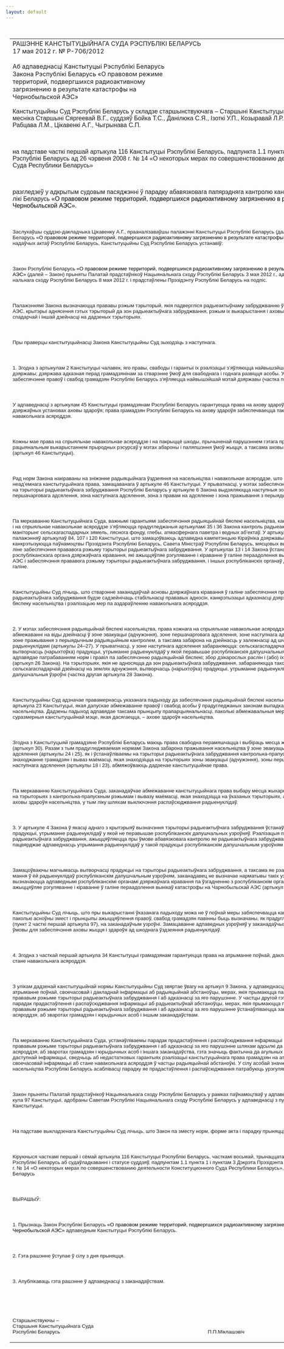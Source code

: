 ```yaml
---
layout: default
---
```


<div style="margin: 0px auto; width: 1000px;">

<div id="flag">

 

</div>

<div id="fixedWidth">

<div id="body">

<div id="columnSpanned">

<div id="content" style="margin: 10px">

<table>
<colgroup>
<col style="width: 100%" />
</colgroup>
<tbody>
<tr class="odd">
<td><div data-align="center" style="text-transform: uppercase;">
Рашэнне Канстытуцыйнага Суда Рэспублікі Беларусь
</div>
<div data-align="center">
17 мая 2012 г. № Р-706/2012
</div>
<div data-align="left" style="width: 400px; margin-top: 20px; margin-bottom: 20px;">
Аб адпаведнасці Канстытуцыі Рэспублікі Беларусь Закона Рэспублікі Беларусь «О правовом режиме территорий, подвергшихся радиоактивному загрязнению в результате катастрофы на Чернобыльской АЭС»
</div>
<p><span lang="BE" style="font-family: Arial; mso-ansi-language: BE">Канстытуцыйны Суд Рэспублікі Беларусь у складзе старшынствуючага – Старшыні Канстытуцыйнага Суда Міклашэвіча П.П., намесніка Старшыні Сяргеевай В.Г., суддзяў Бойка Т.С., Данілюка С.Я., Ізоткі У.П., Козыравай Л.Р., Марыскіна А.У, Падгрушы В.В., Рабцава Л.М., Цікавенкі А.Г., Чыгрынава С.П.</span></p>
<p><span lang="BE" style="font-family: Arial; mso-ansi-language: BE"></span></p>
<p> </p>
<p><span lang="BE" style="font-family: Arial; mso-ansi-language: BE">на падставе часткі першай артыкула 116 Канстытуцыі Рэспублікі Беларусь, падпункта 1.1 пункта 1 і пункта 3 Дэкрэта Прэзідэнта Рэспублікі Беларусь ад 26 чэрвеня 2008 г. № 14 «О некоторых мерах по совершенствованию деятельности Конституционного Суда Республики Беларусь»</span></p>
<p><span lang="BE" style="font-family: Arial; mso-ansi-language: BE"></span></p>
<p> </p>
<p><span lang="BE" style="font-family: Arial; mso-ansi-language: BE">разгледзеў у адкрытым судовым пасяджэнні ў парадку абавязковага папярэдняга кантролю канстытуцыйнасць Закона Рэспублікі Беларусь </span><span style="color: black; font-family: Arial">«О правовом режиме территорий, подвергшихся радиоактивному загрязнению в результате катастрофы на Чернобыльской АЭС»</span><span lang="BE" style="font-family: Arial; mso-ansi-language: BE">.</span></p>
<p><span lang="BE" style="font-family: Arial; mso-ansi-language: BE"></span></p>
<p> </p>
<p><span lang="BE" style="font-size: 10pt; font-family: Arial; mso-ansi-language: BE">Заслухаўшы суддзю-дакладчыка Цікавенку А.Г., прааналізаваўшы палажэнні Канстытуцыі Рэспублікі Беларусь (далей – Канстытуцыя), Закона Рэспублікі Беларусь <span style="color: black">«О правовом режиме территорий, подвергшихся радиоактивному загрязнению в результате катастрофы на Чернобыльской АЭС»</span> і іншых заканадаўчых актаў Рэспублікі Беларусь, Канстытуцыйны Суд Рэспублікі Беларусь устанавіў:</span></p>
<p><span lang="BE" style="font-size: 10pt; font-family: Arial; mso-ansi-language: BE"></span></p>
<p> </p>
<p><span lang="BE" style="font-size: 10pt; font-family: Arial; mso-ansi-language: BE">Закон Рэспублікі Беларусь <span style="color: black">«О правовом режиме территорий, подвергшихся радиоактивному загрязнению в результате катастрофы на Чернобыльской АЭС»</span> (далей – Закон) прыняты Палатай прадстаўнікоў Нацыянальнага сходу Рэспублікі Беларусь 3 мая 2012 г., адобраны Саветам Рэспублікі Нацыянальнага сходу Рэспублікі Беларусь 8 мая 2012 г. і прадстаўлены Прэзідэнту Рэспублікі Беларусь на подпіс.</span></p>
<p><span lang="BE" style="font-size: 10pt; font-family: Arial; mso-ansi-language: BE"></span></p>
<p> </p>
<p><span lang="BE" style="font-size: 10pt; font-family: Arial; mso-ansi-language: BE">Палажэннямі Закона вызначаюцца прававы рэжым тэрыторый, якія падвергліся радыеактыўнаму забруджванню ў выніку катастрофы на Чарнобыльскай АЭС, крытэрыі аднясення гэтых тэрыторый да зон радыеактыўнага забруджвання, рэжым іх выкарыстання і аховы, умовы пражывання, ажыццяўлення гаспадарчай і іншай дзейнасці на дадзеных тэрыторыях.</span></p>
<p><span lang="BE" style="font-size: 10pt; font-family: Arial; mso-ansi-language: BE"></span></p>
<p> </p>
<p><span style="font-size: 10pt; font-family: Arial">Пры праверцы канстытуцыйнасці Закона Канстытуцыйны Суд зыходзіць з наступнага.</span></p>
<p><span style="font-size: 10pt; font-family: Arial"></span></p>
<p> </p>
<p><span style="font-size: 10pt; font-family: Arial">1. Згодна з артыкулам 2 Канстытуцыі </span><span lang="BE" style="font-size: 10pt; font-family: Arial; mso-ansi-language: BE">чалавек</span><span style="font-size: 10pt; font-family: Arial">, яго прав</span><span lang="BE" style="font-size: 10pt; font-family: Arial; mso-ansi-language: BE">ы</span><span style="font-size: 10pt; font-family: Arial">, свабоды і гарантыі іх рэалізацыі з’яўляюцца </span><span lang="BE" style="font-size: 10pt; font-family: Arial; mso-ansi-language: BE">най</span><span style="font-size: 10pt; font-family: Arial">вышэйшай каштоўнасцю і мэтай </span><span lang="BE" style="font-size: 10pt; font-family: Arial; mso-ansi-language: BE">грамадст</span><span style="font-size: 10pt; font-family: Arial">ва і дзяржавы; дзяржава адказна</span><span lang="BE" style="font-size: 10pt; font-family: Arial; mso-ansi-language: BE">я</span><span style="font-size: 10pt; font-family: Arial"> перад грамадзянінам за стварэнне ўмоў для свабоднага і </span><span lang="BE" style="font-size: 10pt; font-family: Arial; mso-ansi-language: BE">год</span><span style="font-size: 10pt; font-family: Arial">нага развіцця асобы. У Канстытуцыі вызначана таксама, што забеспячэнне правоў і свабод грамадзян Рэспублікі Беларусь з’яўляецца </span><span lang="BE" style="font-size: 10pt; font-family: Arial; mso-ansi-language: BE">най</span><span style="font-size: 10pt; font-family: Arial">вышэйшай мэтай дзяржавы (частка першая артыкула 21).</span></p>
<p><span style="font-size: 10pt; font-family: Arial"></span></p>
<p> </p>
<p><span style="font-size: 10pt; font-family: Arial">У адпаведнасці з артыкулам 45 Канстытуцыі грамадзянам Рэспублікі Беларусь гарантуецца права на ахову здароўя, уключаючы бясплатнае лячэнне ў дзяржаўных установах аховы здароўя; права грамадзян Рэспублікі Беларусь на ахову здароўя забяспечваецца таксама мерамі па аздараўленн</span><span lang="BE" style="font-size: 10pt; font-family: Arial; mso-ansi-language: BE">ю</span><span style="font-size: 10pt; font-family: Arial"> навакольнага асяроддзя.</span></p>
<p><span style="font-size: 10pt; font-family: Arial"></span></p>
<p> </p>
<p><span style="font-size: 10pt; font-family: Arial">Кожны мае права на спрыяльнае навакольнае асяроддзе і на пакрыццё шкоды, прычыненай парушэннем гэтага права; дзяржава ажыццяўляе кантроль за рацыянальным выкарыстаннем прыродных рэсурсаў у мэтах абароны і паляпшэння ўмоў жыцця, а таксама аховы і аднаўленн</span><span lang="BE" style="font-size: 10pt; font-family: Arial; mso-ansi-language: BE">я</span><span style="font-size: 10pt; font-family: Arial"> навакольнага асяроддзя (артыкул 46 Канстытуцыі).</span></p>
<p><span style="font-size: 10pt; font-family: Arial"></span></p>
<p> </p>
<p><span lang="BE" style="font-size: 10pt; font-family: Arial; mso-ansi-language: BE">Рад</span><span style="font-size: 10pt; font-family: Arial"> норм Закона накіраваны на зніжэнне радыяцыйнага ўздзеяння на насельніцтва і навакольнае асяроддзе, што забяспечвае кожнаму рэалізацыю неад’емнага канстытуцыйнага права, замацаванага ў артыкуле 46 Канстытуцыі. У прыватнасці, у мэтах забеспячэння радыяцыйнай бяспекі насельніцтва на тэрыторыі радыеактыўнага забруджвання Рэспублікі Беларусь у артыкуле 6 Закона выдзяляюцца наступныя зоны: зона эвакуацыі (адчужэнн</span><span lang="BE" style="font-size: 10pt; font-family: Arial; mso-ansi-language: BE">я</span><span style="font-size: 10pt; font-family: Arial">), зона першачарговага адсялення, зона наступнага адсялення, зона з правам на адсяленне і зона пражывання з перыядычным радыяцыйным кантролем.</span></p>
<p><span style="font-size: 10pt; font-family: Arial"></span></p>
<p> </p>
<p><span style="font-size: 10pt; font-family: Arial">Па меркаванн</span><span lang="BE" style="font-size: 10pt; font-family: Arial; mso-ansi-language: BE">ю</span><span style="font-size: 10pt; font-family: Arial"> Канстытуцыйнага Суда, важнымі гарантыямі забеспячэння радыяцыйнай бяспекі насельніцтв</span><span lang="BE" style="font-size: 10pt; font-family: Arial; mso-ansi-language: BE">а</span><span style="font-size: 10pt; font-family: Arial">, канстытуцыйны</span><span lang="BE" style="font-size: 10pt; font-family: Arial; mso-ansi-language: BE">х</span><span lang="BE" style="font-size: 10pt; font-family: Arial"> </span><span style="font-size: 10pt; font-family: Arial">правоў на ахову здароўя і на спрыяльнае навакольнае асяроддзе з’яўляюцца прадугледжаныя артыкуламі 35 і 36 Закона кантроль радыеактыўнага забруджвання і радыяцыйны маніторынг сельскагаспадарчых зямель, ляснога фонду, </span><span lang="BE" style="font-size: 10pt; font-family: Arial; mso-ansi-language: BE">глебы</span><span style="font-size: 10pt; font-family: Arial">, атмасфернага паветра і водных аб’ектаў. У артыкулах 11, 12, 15 Закона ў развіццё палажэнняў артыкулаў 84, 107 і 120 Канстытуцыі, </span><span lang="BE" style="font-size: 10pt; font-family: Arial; mso-ansi-language: BE">што</span><span style="font-size: 10pt; font-family: Arial"> замацоўва</span><span lang="BE" style="font-size: 10pt; font-family: Arial; mso-ansi-language: BE">юць</span><span style="font-size: 10pt; font-family: Arial"> адпаведна кампетэнцыю Кіраўніка дзяржавы, Урада і органаў мясцовага кіравання, канкрэтызуюцца паўнамоцтвы Прэзідэнта Рэспублікі Беларусь, Савета Міністраў Рэспублікі Беларусь, мясцовых выканаўчых і распарадчых органаў у </span><span lang="BE" style="font-size: 10pt; font-family: Arial; mso-ansi-language: BE">галіне</span><span style="font-size: 10pt; font-family: Arial"> забеспячэння прававога рэжыму тэрыторыі радыеактыўнага забруджвання. У артыкулах 13 і 14 Закона </span><span lang="BE" style="font-size: 10pt; font-family: Arial; mso-ansi-language: BE">ўстанаўлівае</span><span style="font-size: 10pt; font-family: Arial">цца кампетэнцыя рэспубліканскага органа дзяржаўнага кіравання, як</span><span lang="BE" style="font-size: 10pt; font-family: Arial; mso-ansi-language: BE">і</span><span style="font-size: 10pt; font-family: Arial"> ажыццяўляе рэгуляванне і кіраванне ў </span><span lang="BE" style="font-size: 10pt; font-family: Arial; mso-ansi-language: BE">галіне</span><span style="font-size: 10pt; font-family: Arial"> пераадолення </span><span lang="BE" style="font-size: 10pt; font-family: Arial; mso-ansi-language: BE">вынік</span><span style="font-size: 10pt; font-family: Arial">аў катастрофы на Чарнобыльскай АЭС і забеспячэнн</span><span lang="BE" style="font-size: 10pt; font-family: Arial; mso-ansi-language: BE">я</span><span style="font-size: 10pt; font-family: Arial"> прававога рэжыму тэрыторыі радыеактыўнага забруджвання, і </span><span lang="BE" style="font-size: 10pt; font-family: Arial; mso-ansi-language: BE">іншы</span><span style="font-size: 10pt; font-family: Arial">х рэспубліканскіх органаў дзяржаўнага кіравання </span><span lang="BE" style="font-size: 10pt; font-family: Arial; mso-ansi-language: BE">ва ўказанай галіне</span><span style="font-size: 10pt; font-family: Arial">.</span></p>
<p><span style="font-size: 10pt; font-family: Arial"></span></p>
<p> </p>
<p><span style="font-size: 10pt; font-family: Arial">Канстытуцыйны Суд </span><span lang="BE" style="font-size: 10pt; font-family: Arial; mso-ansi-language: BE">лічыць</span><span style="font-size: 10pt; font-family: Arial">, што стварэнне заканадаўчай асновы дзяржаўнага кіравання ў </span><span lang="BE" style="font-size: 10pt; font-family: Arial; mso-ansi-language: BE">галіне</span><span style="font-size: 10pt; font-family: Arial"> забеспячэння прававога рэжыму тэрыторыі радыеактыўнага забруджвання будзе </span><span lang="BE" style="font-size: 10pt; font-family: Arial; mso-ansi-language: BE">садзейнічаць</span><span style="font-size: 10pt; font-family: Arial"> стабільнасці прававых </span><span lang="BE" style="font-size: 10pt; font-family: Arial; mso-ansi-language: BE">адносін</span><span style="font-size: 10pt; font-family: Arial">, канкрэтызацыі адказнасці дзяржавы і я</span><span lang="BE" style="font-size: 10pt; font-family: Arial; mso-ansi-language: BE">е</span><span style="font-size: 10pt; font-family: Arial"> органаў за радыяцыйную бяспеку насельніцтв</span><span lang="BE" style="font-size: 10pt; font-family: Arial; mso-ansi-language: BE">а</span><span style="font-size: 10pt; font-family: Arial"> і рэалізацыю мер па аздараўленн</span><span lang="BE" style="font-size: 10pt; font-family: Arial; mso-ansi-language: BE">ю</span><span style="font-size: 10pt; font-family: Arial"> навакольнага асяроддзя.</span></p>
<p><span style="font-size: 10pt; font-family: Arial"></span></p>
<p> </p>
<p><span style="font-size: 10pt; font-family: Arial">2. У мэтах забеспячэння радыяцыйнай бяспекі насельніцтва, права кожнага на спрыяльнае навакольнае асяроддзе ў Законе прадугледжваюцца абмежаванні на віды дзейнасці ў зоне эвакуацыі (адчужэнн</span><span lang="BE" style="font-size: 10pt; font-family: Arial; mso-ansi-language: BE">я</span><span style="font-size: 10pt; font-family: Arial">), зоне першачарговага адсялення, зоне наступнага адсялення, зоне з правам на адсяленне і зоне пражывання з перыядычным радыяцыйным кантролем, а таксама забарона на дзейнасць у залежнасці ад шчыльнасці забруджвання </span><span lang="BE" style="font-size: 10pt; font-family: Arial; mso-ansi-language: BE">ўказа</span><span style="font-size: 10pt; font-family: Arial">ных зон радыенуклідамі (артыкулы 24–27). У прыватнасці, у зоне наступнага адсялення забараняюцца: сельскагаспадарчая дзейнасць на землях адчужэння; вытворчасць (нарыхтоўка) прадукцыі, </span><span lang="BE" style="font-size: 10pt; font-family: Arial; mso-ansi-language: BE">утрыманне</span><span style="font-size: 10pt; font-family: Arial"> радыенуклідаў у якой перавышае рэспубліканскія дапушчальныя ўзроўні; прыродакарыстанне, якое не </span><span lang="BE" style="font-size: 10pt; font-family: Arial; mso-ansi-language: BE">адпавяд</span><span style="font-size: 10pt; font-family: Arial">ае патрабаванням норм і правіл па забеспячэнн</span><span lang="BE" style="font-size: 10pt; font-family: Arial; mso-ansi-language: BE">ю</span><span style="font-size: 10pt; font-family: Arial"> радыяцыйнай бяспекі; збор дзікарослых раслін і (або) іх частак, паляванне, рыбалоўства (артыкул 26 Закона). На тэрыторыях, якія не </span><span lang="BE" style="font-size: 10pt; font-family: Arial; mso-ansi-language: BE">адносяцц</span><span style="font-size: 10pt; font-family: Arial">а да зон радыеактыўнага забруджвання, забараняюцца таксама ажыццяўленне сельскагаспадарчай дзейнасці на землях адчужэнн</span><span lang="BE" style="font-size: 10pt; font-family: Arial; mso-ansi-language: BE">я</span><span style="font-size: 10pt; font-family: Arial">, вытворчасць (нарыхтоўка) прадукцыі, </span><span lang="BE" style="font-size: 10pt; font-family: Arial; mso-ansi-language: BE">утрыманне</span><span style="font-size: 10pt; font-family: Arial"> радыенуклідаў у якой перавышае рэспубліканскія дапушчальныя ўзроўні (частка другая артыкула 28 Закона).</span></p>
<p><span style="font-size: 10pt; font-family: Arial"></span></p>
<p> </p>
<p><span style="font-size: 10pt; font-family: Arial">Канстытуцыйны Суд адзначае правамернасць </span><span lang="BE" style="font-size: 10pt; font-family: Arial; mso-ansi-language: BE">указа</span><span style="font-size: 10pt; font-family: Arial">нага падыходу да забеспячэння радыяцыйнай бяспекі насельніцтва, </span><span lang="BE" style="font-size: 10pt; font-family: Arial; mso-ansi-language: BE">што</span><span style="font-size: 10pt; font-family: Arial"> адпавядае частцы першай артыкула 23 Канстытуцыі, якая дапускае абмежаванне правоў і свабод асобы ў прадугледжаных законам выпадках у інтарэсах </span><span lang="BE" style="font-size: 10pt; font-family: Arial; mso-ansi-language: BE">аховы</span><span style="font-size: 10pt; font-family: Arial"> здароўя насельніцтва. Дадзены падыход адпавядае таксама прынцыпу прапарцыянальнасці, паколькі абмежавальныя меры, </span><span lang="BE" style="font-size: 10pt; font-family: Arial; mso-ansi-language: BE">што</span><span style="font-size: 10pt; font-family: Arial"> ўстанаўліваюцца ў Законе</span><span lang="BE" style="font-size: 10pt; font-family: Arial; mso-ansi-language: BE">,</span><span lang="BE" style="font-size: 10pt; font-family: Arial"> </span><span style="font-size: 10pt; font-family: Arial">суразмерныя канстытуцыйнай мэ</span><span lang="BE" style="font-size: 10pt; font-family: Arial; mso-ansi-language: BE">це</span><span style="font-size: 10pt; font-family: Arial">, якая дасягаецца</span><span lang="BE" style="font-size: 10pt; font-family: Arial; mso-ansi-language: BE">,</span><span style="font-size: 10pt; font-family: Arial"> – а</span><span lang="BE" style="font-size: 10pt; font-family: Arial; mso-ansi-language: BE">хове</span><span style="font-size: 10pt; font-family: Arial"> здароўя насельніцтва.</span></p>
<p><span style="font-size: 10pt; font-family: Arial"></span></p>
<p> </p>
<p><span style="font-size: 10pt; font-family: Arial">Згодна з Канстытуцыяй грамадзяне Рэспублікі Беларусь маюць права свабодна пера</span><span lang="BE" style="font-size: 10pt; font-family: Arial; mso-ansi-language: BE">мяшча</span><span style="font-size: 10pt; font-family: Arial">цца і выбіраць месца жыхарства ў </span><span lang="BE" style="font-size: 10pt; font-family: Arial; mso-ansi-language: BE">межа</span><span style="font-size: 10pt; font-family: Arial">х Рэспублікі Беларусь (артыкул 30). Разам з тым прадугледжвае</span><span lang="BE" style="font-size: 10pt; font-family: Arial; mso-ansi-language: BE">мая</span><span style="font-size: 10pt; font-family: Arial"> нормамі Закона забарона пражывання насельніцтва ў зоне эвакуацыі (адчужэнн</span><span lang="BE" style="font-size: 10pt; font-family: Arial; mso-ansi-language: BE">я</span><span style="font-size: 10pt; font-family: Arial">) і зоне першачарговага адсялення (артыкулы 24 і 25), як і ўстанаўлівае</span><span lang="BE" style="font-size: 10pt; font-family: Arial; mso-ansi-language: BE">мы</span><span style="font-size: 10pt; font-family: Arial"> на тэрыторыі радыеактыўнага забруджвання кантрольна-прапускны рэжым, </span><span lang="BE" style="font-size: 10pt; font-family: Arial; mso-ansi-language: BE">што</span><span style="font-size: 10pt; font-family: Arial"> рэгламентуе знаходжанне грамадзян і вываз маёмасці, якая знаходзіцца на тэрыторыях зоны эвакуацыі (адчужэнн</span><span lang="BE" style="font-size: 10pt; font-family: Arial; mso-ansi-language: BE">я</span><span style="font-size: 10pt; font-family: Arial">), зоны першачарговага адсялення і зоны наступнага адсялення (артыкулы 18 і 23), абмяжоўваюць дадзенае канстытуцыйнае права.</span></p>
<p><span style="font-size: 10pt; font-family: Arial"></span></p>
<p> </p>
<p><span style="font-size: 10pt; font-family: Arial">Па меркаванн</span><span lang="BE" style="font-size: 10pt; font-family: Arial; mso-ansi-language: BE">ю</span><span style="font-size: 10pt; font-family: Arial"> Канстытуцыйнага Суда, заканадаўчае абмежаванне канстытуцыйнага права выбару месца жыхарства, а таксама знаходжання грамадзян на тэрыторыях з кантрольна-прапускным рэжымам і вывазу маёмасці, якая знаходзіцца на </span><span lang="BE" style="font-size: 10pt; font-family: Arial; mso-ansi-language: BE">ўказа</span><span style="font-size: 10pt; font-family: Arial">ных тэрыторыях, апраўдана канстытуцыйнай мэтай а</span><span lang="BE" style="font-size: 10pt; font-family: Arial; mso-ansi-language: BE">х</span><span style="font-size: 10pt; font-family: Arial">о</span><span lang="BE" style="font-size: 10pt; font-family: Arial; mso-ansi-language: BE">в</span><span style="font-size: 10pt; font-family: Arial">ы здароўя насельніцтва, у тым ліку шляхам выключэння распаўсюджвання радыенуклідаў.</span></p>
<p><span style="font-size: 10pt; font-family: Arial"></span></p>
<p> </p>
<p><span style="font-size: 10pt; font-family: Arial">3. У артыкуле 4 Закона ў якасці аднаго з крытэрыяў вызначэння тэрыторыі радыеактыўнага забруджвання </span><span lang="BE" style="font-size: 10pt; font-family: Arial; mso-ansi-language: BE">ўстанаўлівае</span><span style="font-size: 10pt; font-family: Arial">цца магчымасць вытворчасці прадукцыі, </span><span lang="BE" style="font-size: 10pt; font-family: Arial; mso-ansi-language: BE">утрыманне</span><span style="font-size: 10pt; font-family: Arial"> радыенуклідаў у якой не перавышае рэспубліканскіх дапушчальных узроўняў. Рэалізацыя прадукцыі, </span><span lang="BE" style="font-size: 10pt; font-family: Arial; mso-ansi-language: BE">атрыма</span><span style="font-size: 10pt; font-family: Arial">най на тэрыторыі радыеактыўнага забруджвання, ажыццяўляецца пры ўмове абавязковага кантролю яе радыеактыўнага забруджвання і наяўнасці дакумента, які пацвярджае адпаведнасць </span><span lang="BE" style="font-size: 10pt; font-family: Arial; mso-ansi-language: BE">утрымання</span><span style="font-size: 10pt; font-family: Arial"> радыенуклідаў у такой прадукцыі рэспубліканскім дапушчальным узроўням (артыкул 29 Закона).</span></p>
<p><span style="font-size: 10pt; font-family: Arial"></span></p>
<p> </p>
<p><span style="font-size: 10pt; font-family: Arial">Замацоўваючы магчымасць вытворчасці прадукцыі на тэрыторыі радыеактыўнага забруджвання, а таксама яе рэалізацыі ў выпадку адпаведнасці </span><span lang="BE" style="font-size: 10pt; font-family: Arial; mso-ansi-language: BE">ўтрымання</span><span style="font-size: 10pt; font-family: Arial"> ў ёй радыенуклідаў рэспубліканскім дапушчальным узроўням, заканадавец не вызначае нарматывы такіх узроўняў, прадугледжваючы, што яны вызначаюцца адпаведнымі рэспубліканскімі органамі дзяржаўнага кіравання па ўзгадненн</span><span lang="BE" style="font-size: 10pt; font-family: Arial; mso-ansi-language: BE">ю</span><span style="font-size: 10pt; font-family: Arial"> з рэспубліканскім органам дзяржаўнага кіравання, які ажыццяўляе рэгуляванне і кіраванне ў </span><span lang="BE" style="font-size: 10pt; font-family: Arial; mso-ansi-language: BE">галіне </span><span style="font-size: 10pt; font-family: Arial">пераадолення </span><span lang="BE" style="font-size: 10pt; font-family: Arial; mso-ansi-language: BE">вынік</span><span style="font-size: 10pt; font-family: Arial">аў катастрофы на Чарнобыльскай АЭС (артыкул 14 Закона).</span></p>
<p><span style="font-size: 10pt; font-family: Arial"></span></p>
<p> </p>
<p><span style="font-size: 10pt; font-family: Arial">Канстытуцыйны Суд лічыць, што пры выкарыстанні </span><span lang="BE" style="font-size: 10pt; font-family: Arial; mso-ansi-language: BE">ўказа</span><span style="font-size: 10pt; font-family: Arial">нага падыходу можа не ў поўнай меры забяспечвацца канстытуцыйнае права на ахову здароўя, паколькі асноўны змест і прынцыпы ажыццяўлення правоў, свабод грамадзян павінны быць вызначаны, як прадугледжваецца палажэннямі Канстытуцыі (пункт 2 часткі першай артыкула 97), на заканадаўчым узроўні. Замацаванне адпаведных узроўняў у заканадаўчых актах дазволіць стварыць дадатковыя ўмовы для забеспячэння аховы жыцця і здароўя ад шкоднага ўздзеяння радыенуклідаў.</span></p>
<p><span style="font-size: 10pt; font-family: Arial"></span></p>
<p> </p>
<p><span style="font-size: 10pt; font-family: Arial">4. Згодна з часткай першай артыкула 34 Канстытуцыі грамадзянам гарантуецца права на атрыманне поўнай, дакладнай і своечасовай інфармацыі аб стане навакольнага асяроддзя.</span></p>
<p><span style="font-size: 10pt; font-family: Arial"></span></p>
<p> </p>
<p><span style="font-size: 10pt; font-family: Arial">З улікам дадзенай канстытуцыйнай нормы Канстытуцыйны Суд звяртае ўвагу на артыкул 9 Закона, у адпаведнасці з якім грамадзяне маюць права на атрыманне поўнай, своечасовай і дакладнай інфармацыі аб радыяцыйнай абстаноўцы, мерах, якія прымаюцца па яе паляпшэнню, а таксама аб прававым рэжыме тэрыторыі радыеактыўнага забруджвання і аб адказнасці за яго парушэнне. У частцы другой гэтага артыкула прадугледжваецца, што парадак </span><span lang="BE" style="font-size: 10pt; font-family: Arial; mso-ansi-language: BE">прадастаўле</span><span style="font-size: 10pt; font-family: Arial">ння і распаўсюджвання інфармацыі аб радыеактыўнай абстаноўцы, мерах, якія прымаюцца па яе паляпшэнню, а таксама аб прававым рэжыме тэрыторыі радыеактыўнага забруджвання і аб адказнасці за яго парушэнне </span><span lang="BE" style="font-size: 10pt; font-family: Arial; mso-ansi-language: BE">ўстанаўлівае</span><span style="font-size: 10pt; font-family: Arial">цца заканадаўствам аб ахове навакольнага асяроддзя, аб зваротах грамадзян і юрыдычных асоб і іншым заканадаўствам.</span></p>
<p><span style="font-size: 10pt; font-family: Arial"></span></p>
<p> </p>
<p><span style="font-size: 10pt; font-family: Arial">Па меркаванн</span><span lang="BE" style="font-size: 10pt; font-family: Arial; mso-ansi-language: BE">ю</span><span style="font-size: 10pt; font-family: Arial"> Канстытуцыйнага Суда, </span><span lang="BE" style="font-size: 10pt; font-family: Arial; mso-ansi-language: BE">у</span><span style="font-size: 10pt; font-family: Arial">станаўліва</span><span lang="BE" style="font-size: 10pt; font-family: Arial; mso-ansi-language: BE">емы </span><span style="font-size: 10pt; font-family: Arial">парадак прадастаўленн</span><span lang="BE" style="font-size: 10pt; font-family: Arial; mso-ansi-language: BE">я</span><span style="font-size: 10pt; font-family: Arial"> і распаўсюджванн</span><span lang="BE" style="font-size: 10pt; font-family: Arial; mso-ansi-language: BE">я</span><span style="font-size: 10pt; font-family: Arial"> інфармацыі аб радыяцыйнай абстаноўцы, аб прававым рэжыме тэрыторыі радыеактыўнага забруджвання і аб адказнасці за яго парушэнне шляхам адсылкі да заканадаўства аб ахове навакольнага асяроддзя, аб зваротах грамадзян і юрыдычных асоб і інша</span><span lang="BE" style="font-size: 10pt; font-family: Arial; mso-ansi-language: BE">га</span><span style="font-size: 10pt; font-family: Arial"> заканадаўств</span><span lang="BE" style="font-size: 10pt; font-family: Arial; mso-ansi-language: BE">а</span><span style="font-size: 10pt; font-family: Arial">, </span><span lang="BE" style="font-size: 10pt; font-family: Arial; mso-ansi-language: BE">гэта</span><span style="font-size: 10pt; font-family: Arial"> значыць фактычна да агульных правіл, якія да</span><span lang="BE" style="font-size: 10pt; font-family: Arial; mso-ansi-language: BE">тыча</span><span style="font-size: 10pt; font-family: Arial">цца любой даступнай інфармацыі, </span><span lang="BE" style="font-size: 10pt; font-family: Arial; mso-ansi-language: BE">сведчы</span><span style="font-size: 10pt; font-family: Arial">ць аб недастатковых гарантыях рэалізацыі канстытуцыйнага права грамадзян на атрыманне поўнай, дакладнай і своечасовай інфармацыі аб стане навакольнага асяроддзя ў частцы радыяцыйнай абстаноўкі. У сілу асобай значнасці </span><span lang="BE" style="font-size: 10pt; font-family: Arial; mso-ansi-language: BE">ўказа</span><span style="font-size: 10pt; font-family: Arial">най інфармацыі для здароўя насельніцтва Рэспублікі Беларусь асаблівасці парадку яе прадастаўлення і распаўсюджвання патрабуюць урэгулявання на заканадаўчым узроўні.</span></p>
<p><span style="font-size: 10pt; font-family: Arial"></span></p>
<p> </p>
<p><span lang="BE" style="font-size: 10pt; font-family: Arial; mso-ansi-language: BE">Закон прыняты Палатай прадстаўнікоў Нацыянальнага сходу Рэспублікі Беларусь у рамках паўнамоцтваў у адпаведнасці з пунктам 2 часткі першай артыкула 97 Канстытуцыі, адобраны Саветам Рэспублікі Нацыянальнага сходу Рэспублікі Беларусь у адпаведнасці з пунктам 1 часткі першай артыкула 98 Канстытуцыі.</span></p>
<p><span lang="BE" style="font-size: 10pt; font-family: Arial; mso-ansi-language: BE"></span></p>
<p> </p>
<p><span lang="BE" style="font-size: 10pt; font-family: Arial; mso-fareast-font-family: &#39;Times New Roman&#39;; mso-fareast-language: RU; mso-ansi-language: BE">На падставе выкладзенага Канстытуцыйны Суд лічыць, што Закон па зместу норм, форме акта і парадку прыняцця адпавядае Канстытуцыі.</span></p>
<p><span lang="BE" style="font-size: 10pt; font-family: Arial; mso-fareast-font-family: &#39;Times New Roman&#39;; mso-fareast-language: RU; mso-ansi-language: BE"></span></p>
<p> </p>
<p><span lang="BE" style="font-size: 10pt; font-family: Arial; mso-fareast-font-family: &#39;Times New Roman&#39;; mso-fareast-language: RU; mso-ansi-language: BE">Кіруючыся часткамі першай і сёмай артыкула 116 Канстытуцыі Рэспублікі Беларусь, часткамі восьмай, трынаццатай, чатырнаццатай артыкула 24 Кодэкса Рэспублікі Беларусь аб судаўладкаванні і статусе суддзяў, падпунктам 1.1 пункта 1 і пунктам 3 Дэкрэта Прэзідэнта Рэспублікі Беларусь ад 26 чэрвеня 2008 г. № 14 «О некоторых мерах по совершенствованию деятельности Конституционного Суда Республики Беларусь», Канстытуцыйны Суд Рэспублікі Беларусь</span></p>
<p><span lang="BE" style="font-size: 10pt; font-family: Arial; mso-ansi-language: BE"></span></p>
<p> </p>
<p><span style="font-size: 10pt; font-family: Arial">ВЫРАШЫЎ:</span></p>
<p><span style="font-size: 10pt; font-family: Arial"></span></p>
<p> </p>
<p><span style="font-size: 10pt; font-family: Arial">1. Прызнаць Закон Рэспублікі Беларусь <span style="color: black">«О правовом режиме территорий, подвергшихся радиоактивному загрязнению в результате катастрофы на Чернобыльской АЭС»</span> адпав</span><span lang="BE" style="font-size: 10pt; font-family: Arial; mso-ansi-language: BE">е</span><span style="font-size: 10pt; font-family: Arial">д</span><span lang="BE" style="font-size: 10pt; font-family: Arial; mso-ansi-language: BE">н</span><span style="font-size: 10pt; font-family: Arial">ым Канстытуцыі Рэспублікі Беларусь.</span></p>
<p><span style="font-size: 10pt; font-family: Arial"></span></p>
<p> </p>
<p><span lang="BE" style="font-size: 10pt; font-family: Arial; mso-fareast-font-family: &#39;Times New Roman&#39;; mso-fareast-language: RU; mso-ansi-language: BE">2. Гэта рашэнне ўступае ў сілу з дня прыняцця.</span></p>
<p><span lang="BE" style="font-size: 10pt; font-family: Arial; mso-fareast-font-family: &#39;Times New Roman&#39;; mso-fareast-language: RU; mso-ansi-language: BE"></span></p>
<p> </p>
<p><span lang="BE" style="font-size: 10pt; font-family: Arial; mso-fareast-font-family: &#39;Times New Roman&#39;; mso-fareast-language: RU; mso-ansi-language: BE">3. Апублікаваць гэта рашэнне ў адпаведнасці з заканадаўствам.</span></p>
<p><span lang="BE" style="font-size: 10pt; font-family: Arial; mso-fareast-font-family: &#39;Times New Roman&#39;; mso-fareast-language: RU; mso-ansi-language: BE"></span></p>
<p> </p>
<p><span lang="BE" style="font-size: 10pt; font-family: Arial; mso-fareast-font-family: &#39;Times New Roman&#39;; mso-fareast-language: RU; mso-ansi-language: BE"></span></p>
<p> </p>
<p><span lang="BE" style="font-size: 10pt; font-family: Arial; mso-fareast-font-family: &#39;Times New Roman&#39;; mso-fareast-language: RU; mso-ansi-language: BE">Старшынствуючы –<br />
Старшыня Канстытуцыйнага Суда<br />
Рэспублікі Беларусь<span style="mso-tab-count: 5">                                                   </span><span style="mso-tab-count: 1">            </span><span style="mso-tab-count: 1">            </span><span style="mso-tab-count: 2">                        </span><span style="mso-spacerun: yes">      </span>П.П.Міклашэвіч</span></p></td>
</tr>
</tbody>
</table>

</div>

<div class="terminator">

 

</div>

</div>

</div>

</div>

</div>
